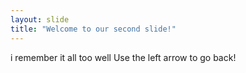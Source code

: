 ```yaml
---
layout: slide
title: "Welcome to our second slide!"
---
```

i remember it all too well
Use the left arrow to go back!
